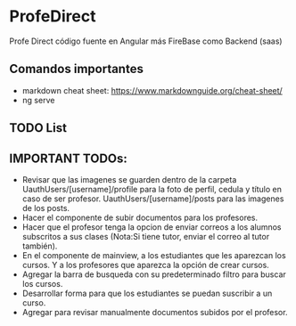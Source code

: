 # ProfeDirect
 Profe Direct código fuente en Angular más FireBase como Backend (saas)

## Comandos importantes
- markdown cheat sheet: https://www.markdownguide.org/cheat-sheet/
- ng serve

## TODO List


## IMPORTANT TODOs:
- Revisar que las imagenes se guarden dentro de la carpeta UauthUsers/[username]/profile para la foto de perfil, cedula y título en caso de ser profesor. UauthUsers/[username]/posts para las imagenes de los posts.
- Hacer el componente de subir documentos para los profesores.
- Hacer que el profesor tenga la opcion de enviar correos a los alumnos subscritos a sus clases (Nota:Si tiene tutor, enviar el correo al tutor también).
- En el componente de mainview, a los estudiantes que les aparezcan los cursos. Y a los profesores que aparezca la opción de crear cursos.
- Agregar la barra de busqueda con su predeterminado filtro para buscar los cursos.
- Desarrollar forma para que los estudiantes se puedan suscribir a un curso.
- Agregar para revisar manualmente documentos subidos por el profesor.